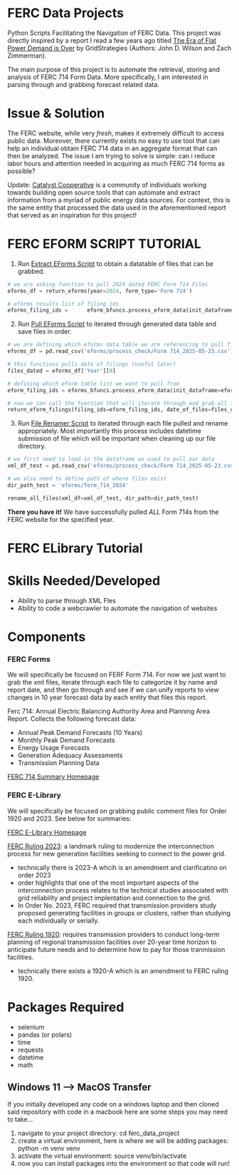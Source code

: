 # FERC Data Projects
Python Scripts Facilitating the Navigation of FERC Data. This project was directly inspired by a report I read a few years ago titled [The Era of Flat Power Demand is Over](https://gridstrategiesllc.com/wp-content/uploads/2023/12/National-Load-Growth-Report-2023.pdf) by GridStrategies (Authors: John D. Wilson and Zach Zimmerman).

The main purpose of this project is to automate the retrieval, storing and analysis of FERC 714 Form Data. More specifically, I am interested in parsing through and grabbing forecast related data. 

# Issue & Solution
The FERC website, while very *fresh*, makes it extremely difficult to access public data. Moreover, there currently exists no easy to use tool that can help an individual obtain FERC 714 data in an aggregate format that can then be analyzed. The issue I am trying to solve is simple: can i reduce labor hours and attention needed in acquiring as much FERC 714 forms as possible? 

Update: [Catalyst Cooperative](https://github.com/catalyst-cooperative/pudl) is a community of individuals working towards building open source tools that can automate and extract information from a myriad of public energy data sources. For context, this is the same entity that processed the data used in the aforementioned report that served as an inspiration for this project! 

# FERC EFORM SCRIPT TUTORIAL
1. Run [Extract EForms Script](eforms/extract_eforms_available.py) to obtain a datatable of files that can be grabbed.

```python
# we are asking function to pull 2024 dated FERC Form 714 Files
eforms_df = return_eforms(year=2024, form_type='Form 714')

# eforms results list of filing ids
eforms_filing_ids =      eform_bfuncs.process_eform_data(init_dataframe=eforms_df) 
```
2. Run [Pull EForms Script](eforms/pull_eforms_available.py) to iterated through generated data table and save files in order.

```Python
# we are defining which eforms data table we are referencing to pull files
eforms_df = pd.read_csv('eforms/process_check/Form 714_2025-05-23.csv')

# this functions pulls date of filings (useful later)
files_dated = eforms_df['Year'][0]

# defining which eform table list we want to pull from 
eform_filing_ids = eforms_bfuncs.process_eform_data(init_dataframe=eforms_df)

# now we can call the function that will iterate through and grab all files referenced
return_eform_filings(filing_ids=eform_filing_ids, date_of_files=files_dated)
```

3. Run [File Renamer Script](eforms/xml_renamer.py) to iterated through each file pulled and rename appropriately. Most importantly this process includes datetime submission of file which will be important when cleaning up our file directory. 

```Python
# we first need to load in the dataframe we used to pull our data
xml_df_test = pd.read_csv('eforms/process_check/Form 714_2025-05-23.csv')

# we also need to define path of where files exist
dir_path_test = 'eforms/form_714_2024'

rename_all_files(xml_df=xml_df_test, dir_path=dir_path_test)
```

**There you have it!** We have successfully pulled *ALL* Form 714s from the FERC website for the specified year. 

# FERC ELibrary Tutorial


# Skills Needed/Developed
- Ability to  parse through XML Fles
- Ability to code a webcrawler to automate the navigation of websites

# Components
### FERC Forms 
We will specifically be focused on FERF Form 714. For now we just want to grab the xml files, iterate through each file to categorize it by name and report date, and then go through and see if we can unify reports to view changes in 10 year forecast data by each entity that files this report. 

Ferc 714: Annual Electric Balancing Authority Area and Planning Area Report. Collects the following forecast data:
- Annual Peak Demand Forecasts (10 Years)
- Monthly Peak Demand Forecasts
- Energy Usage Forecasts
- Generation Adequacy Assessments
- Transmission Planning Data

[FERC 714 Summary Homepage](https://www.ferc.gov/industries-data/electric/general-information/electric-industry-forms/form-no-714-annual-electric/overview)


### FERC E-Library
We will specifically be focused on grabbing public comment files for Order 1920 and 2023. See below for summaries:

[FERC E-Library Homepage](https://elibrary.ferc.gov/eLibrary/search)

[FERC Ruling 2023](https://www.ferc.gov/explainer-interconnection-final-rule-2023-A): a landmark ruling to modernize the interconnection process for new generation facilities seeking to connect to the power grid. 
- technically there is 2023-A whcih is an amendment and clarificatino on order 2023
- order highlights that one of the most important aspects of the interconnection process relates to the technical studies associated with grid reliability and project implentation and connection to the grid. 
- In Order No. 2023, FERC required that transmission providers study proposed generating facilities in groups or clusters, rather than studying each individually or serially.

[FERC Ruling 1920](https://www.ferc.gov/news-events/news/ferc-strengthens-order-no-1920-expanded-state-provisions): requires transmission providers to conduct long-term planning of regional transmission facilities over 20-year time horizon to anticipate future needs and to determine how to pay for those tranmission facilities. 
- technically there exists a 1920-A which is an amendment to FERC ruling 1920. 




# Packages Required
- selenium
- pandas (or polars)
- time
- requests
- datetime
- math

## Windows 11 --> MacOS Transfer
If you initially developed any code on a windows laptop and then cloned said repository with code in a macbook here are some steps you may need to take...
1. navigate to your project directory: cd ferc_data_project
2. create a virtual environment, here is where we will be adding packages: python -m venv venv
3. activate the virtual environment: source venv/bin/activate
4. now you can install packages into the environment so that code will run!

